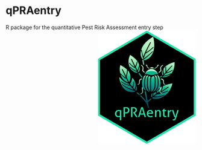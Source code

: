 # qPRAentry
 R package for the quantitative Pest Risk Assessment entry step
<img src="man/figures/logo.png" align="right" height="300" alt="" />
